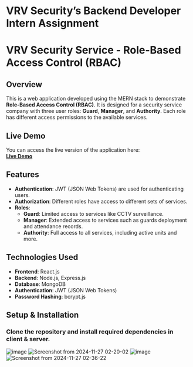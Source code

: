 # VRV Security’s Backend Developer Intern Assignment

# VRV Security Service - Role-Based Access Control (RBAC)

## Overview

This is a web application developed using the MERN stack to demonstrate **Role-Based Access Control (RBAC)**. It is designed for a security service company with three user roles: **Guard**, **Manager**, and **Authority**. Each role has different access permissions to the available services.

## Live Demo

You can access the live version of the application here:  
[**Live Demo**](https://vrv-assignment-mohit.onrender.com/)

## Features

- **Authentication**: JWT (JSON Web Tokens) are used for authenticating users.
- **Authorization**: Different roles have access to different sets of services.
- **Roles**:
  - **Guard**: Limited access to services like CCTV surveillance.
  - **Manager**: Extended access to services such as guards deployment and attendance records.
  - **Authority**: Full access to all services, including active units and more.

## Technologies Used

- **Frontend**: React.js
- **Backend**: Node.js, Express.js
- **Database**: MongoDB
- **Authentication**: JWT (JSON Web Tokens)
- **Password Hashing**: bcrypt.js

## Setup & Installation

### Clone the repository and install required dependencies in client & server.
![image](https://github.com/user-attachments/assets/372bb679-cde3-4999-8bbf-65321c011dbd)
![Screenshot from 2024-11-27 02-20-02](https://github.com/user-attachments/assets/a96a759e-13ca-4d3a-ac9b-6ab64b7fdfe5)
![image](https://github.com/user-attachments/assets/17f25711-130a-42ce-99c6-2beff28556db)
![Screenshot from 2024-11-27 02-36-22](https://github.com/user-attachments/assets/8d974457-53e2-47ff-a9a5-ec88a3859038)


